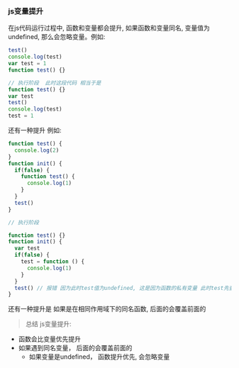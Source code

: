 ### js变量提升

在js代码运行过程中, 函数和变量都会提升, 如果函数和变量同名, 变量值为undefined, 那么会忽略变量。例如:

```javascript
test()
console.log(test)
var test = 1
function test() {}

// 执行阶段  此时这段代码 相当于是
function test() {}
var test
test()
console.log(test)
test = 1
```
还有一种提升 例如: 

```javascript
function test() {
  console.log(2)
}
function init() {
  if(false) {
    function test() {
      console.log(1)
    }
  }
  test()
}

// 执行阶段

function test() {}
function init() {
  var test
  if(false) {
    test = function () {
      console.log(1)
    }
  }
  test() // 报错 因为此时test值为undefined, 这是因为函数的私有变量 此时test先查找的变量为init函数内部的test变量 还不是全局的test函数
}
```

还有一种提升是 如果是在相同作用域下的同名函数, 后面的会覆盖前面的

> 总结
js变量提升: 
- 函数会比变量优先提升
- 如果遇到同名变量， 后面的会覆盖前面的
  - 如果变量是undefined， 函数提升优先, 会忽略变量